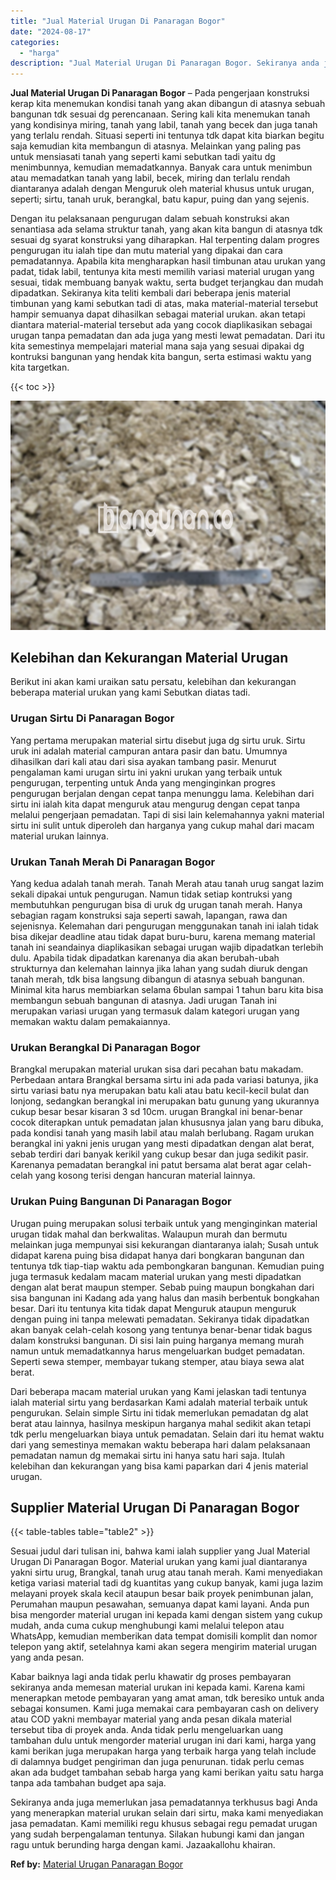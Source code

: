 ```yaml
---
title: "Jual Material Urugan Di Panaragan Bogor"
date: "2024-08-17"
categories: 
  - "harga"
description: "Jual Material Urugan Di Panaragan Bogor. Sekiranya anda juga memerlukan jasa pemadatannya terkhusus bagi Anda yang menerapkan material urukan selain dari sir..."
---
```


**Jual Material Urugan Di Panaragan Bogor** – Pada pengerjaan konstruksi kerap kita menemukan kondisi tanah yang akan dibangun di atasnya sebuah bangunan tdk sesuai dg perencanaan. Sering kali kita menemukan tanah yang kondisinya miring, tanah yang labil, tanah yang becek dan juga tanah yang terlalu rendah. Situasi seperti ini tentunya tdk dapat kita biarkan begitu saja kemudian kita membangun di atasnya. Melainkan yang paling pas untuk mensiasati tanah yang seperti kami sebutkan tadi yaitu dg menimbunnya, kemudian memadatkannya. Banyak cara untuk menimbun atau memadatkan tanah yang labil, becek, miring dan terlalu rendah diantaranya adalah dengan Menguruk oleh material khusus untuk urugan, seperti; sirtu, tanah uruk, berangkal, batu kapur, puing dan yang sejenis.

Dengan itu pelaksanaan pengurugan dalam sebuah konstruksi akan senantiasa ada selama struktur tanah, yang akan kita bangun di atasnya tdk sesuai dg syarat konstruksi yang diharapkan. Hal terpenting dalam progres pengurugan itu ialah tipe dan mutu material yang dipakai dan cara pemadatannya. Apabila kita mengharapkan hasil timbunan atau urukan yang padat, tidak labil, tentunya kita mesti memilih variasi material urugan yang sesuai, tidak membuang banyak waktu, serta budget terjangkau dan mudah dipadatkan. Sekiranya kita teliti kembali dari beberapa jenis material timbunan yang kami sebutkan tadi di atas, maka material-material tersebut hampir semuanya dapat dihasilkan sebagai material urukan. akan tetapi diantara material-material tersebut ada yang cocok diaplikasikan sebagai urugan tanpa pemadatan dan ada juga yang mesti lewat pemadatan. Dari itu kita semestinya mempelajari material mana saja yang sesuai dipakai dg kontruksi bangunan yang hendak kita bangun, serta estimasi waktu yang kita targetkan.

{{< toc >}}

![Jual Material Urugan Di Panaragan Bogor](/images/jual-urugan-04.png)

## Kelebihan dan Kekurangan Material Urugan

Berikut ini akan kami uraikan satu persatu, kelebihan dan kekurangan beberapa material urukan yang kami Sebutkan diatas tadi.

### Urugan Sirtu Di Panaragan Bogor

Yang pertama merupakan material sirtu disebut juga dg sirtu uruk. Sirtu uruk ini adalah material campuran antara pasir dan batu. Umumnya dihasilkan dari kali atau dari sisa ayakan tambang pasir. Menurut pengalaman kami urugan sirtu ini yakni urukan yang terbaik untuk pengurugan, terpenting untuk Anda yang menginginkan progres pengurugan berjalan dengan cepat tanpa menunggu lama. Kelebihan dari sirtu ini ialah kita dapat menguruk atau mengurug dengan cepat tanpa melalui pengerjaan pemadatan. Tapi di sisi lain kelemahannya yakni material sirtu ini sulit untuk diperoleh dan harganya yang cukup mahal dari macam material urukan lainnya.

### Urukan Tanah Merah Di Panaragan Bogor

Yang kedua adalah tanah merah. Tanah Merah atau tanah urug sangat lazim sekali dipakai untuk pengurugan. Namun tidak setiap kontruksi yang membutuhkan pengurugan bisa di uruk dg urugan tanah merah. Hanya sebagian ragam konstruksi saja seperti sawah, lapangan, rawa dan sejenisnya. Kelemahan dari pengurugan menggunakan tanah ini ialah tidak bisa dikejar deadline atau tidak dapat buru-buru, karena memang material tanah ini seandainya diaplikasikan sebagai urugan wajib dipadatkan terlebih dulu. Apabila tidak dipadatkan karenanya dia akan berubah-ubah strukturnya dan kelemahan lainnya jika lahan yang sudah diuruk dengan tanah merah, tdk bisa langsung dibangun di atasnya sebuah bangunan. Minimal kita harus membiarkan selama 6bulan sampai 1 tahun baru kita bisa membangun sebuah bangunan di atasnya. Jadi urugan Tanah ini merupakan variasi urugan yang termasuk dalam kategori urugan yang memakan waktu dalam pemakaiannya.

### Urukan Berangkal Di Panaragan Bogor

Brangkal merupakan material urukan sisa dari pecahan batu makadam. Perbedaan antara Brangkal bersama sirtu ini ada pada variasi batunya, jika sirtu variasi batu nya merupakan batu kali atau batu kecil-kecil bulat dan lonjong, sedangkan berangkal ini merupakan batu gunung yang ukurannya cukup besar besar kisaran 3 sd 10cm. urugan Brangkal ini benar-benar cocok diterapkan untuk pemadatan jalan khususnya jalan yang baru dibuka, pada kondisi tanah yang masih labil atau malah berlubang. Ragam urukan berangkal ini yakni jenis urugan yang mesti dipadatkan dengan alat berat, sebab terdiri dari banyak kerikil yang cukup besar dan juga sedikit pasir. Karenanya pemadatan berangkal ini patut bersama alat berat agar celah-celah yang kosong terisi dengan hancuran material lainnya.

### Urukan Puing Bangunan Di Panaragan Bogor

Urugan puing merupakan solusi terbaik untuk yang menginginkan material urugan tidak mahal dan berkwalitas. Walaupun murah dan bermutu melainkan juga mempunyai sisi kekurangan diantaranya ialah; Susah untuk didapat karena puing bisa didapat hanya dari bongkaran bangunan dan tentunya tdk tiap-tiap waktu ada pembongkaran bangunan. Kemudian puing juga termasuk kedalam macam material urukan yang mesti dipadatkan dengan alat berat maupun stemper. Sebab puing maupun bongkahan dari sisa bangunan ini Kadang ada yang halus dan masih berbentuk bongkahan besar. Dari itu tentunya kita tidak dapat Menguruk ataupun menguruk dengan puing ini tanpa melewati pemadatan. Sekiranya tidak dipadatkan akan banyak celah-celah kosong yang tentunya benar-benar tidak bagus dalam konstruksi bangunan. Di sisi lain puing harganya memang murah namun untuk memadatkannya harus mengeluarkan budget pemadatan. Seperti sewa stemper, membayar tukang stemper, atau biaya sewa alat berat.

Dari beberapa macam material urukan yang Kami jelaskan tadi tentunya ialah material sirtu yang berdasarkan Kami adalah material terbaik untuk pengurukan. Selain simple Sirtu ini tidak memerlukan pemadatan dg alat berat atau lainnya, hasilnya meskipun harganya mahal sedikit akan tetapi tdk perlu mengeluarkan biaya untuk pemadatan. Selain dari itu hemat waktu dari yang semestinya memakan waktu beberapa hari dalam pelaksanaan pemadatan namun dg memakai sirtu ini hanya satu hari saja. Itulah kelebihan dan kekurangan yang bisa kami paparkan dari 4 jenis material urugan.

## Supplier Material Urugan Di Panaragan Bogor

{{< table-tables table="table2" >}}

Sesuai judul dari tulisan ini, bahwa kami ialah supplier yang Jual Material Urugan Di Panaragan Bogor. Material urukan yang kami jual diantaranya yakni sirtu urug, Brangkal, tanah urug atau tanah merah. Kami menyediakan ketiga variasi material tadi dg kuantitas yang cukup banyak, kami juga lazim melayani proyek skala kecil ataupun besar baik proyek penimbunan jalan, Perumahan maupun pesawahan, semuanya dapat kami layani. Anda pun bisa mengorder material urugan ini kepada kami dengan sistem yang cukup mudah, anda cuma cukup menghubungi kami melalui telepon atau WhatsApp, kemudian memberikan data tempat domisili komplit dan nomor telepon yang aktif, setelahnya kami akan segera mengirim material urugan yang anda pesan.

Kabar baiknya lagi anda tidak perlu khawatir dg proses pembayaran sekiranya anda memesan material urukan ini kepada kami. Karena kami menerapkan metode pembayaran yang amat aman, tdk beresiko untuk anda sebagai konsumen. Kami juga memakai cara pembayaran cash on delivery atau COD yakni membayar material yang anda pesan dikala material tersebut tiba di proyek anda. Anda tidak perlu mengeluarkan uang tambahan dulu untuk mengorder material urugan ini dari kami, harga yang kami berikan juga merupakan harga yang terbaik harga yang telah include di dalamnya budget pengiriman dan juga penurunan. tidak perlu cemas akan ada budget tambahan sebab harga yang kami berikan yaitu satu harga tanpa ada tambahan budget apa saja.

Sekiranya anda juga memerlukan jasa pemadatannya terkhusus bagi Anda yang menerapkan material urukan selain dari sirtu, maka kami menyediakan jasa pemadatan. Kami memiliki regu khusus sebagai regu pemadat urugan yang sudah berpengalaman tentunya. Silakan hubungi kami dan jangan ragu untuk berunding harga dengan kami. Jazaakallohu khairan.

**Ref by:** [Material Urugan Panaragan Bogor](https://id.wikipedia.org/wiki/Material)
